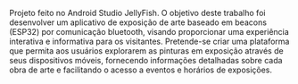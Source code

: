Projeto feito no Android Studio JellyFish. O objetivo deste trabalho foi desenvolver um aplicativo de exposição de arte baseado em beacons (ESP32)
por comunicação bluetooth, visando proporcionar uma experiência interativa e informativa para os visitantes. Pretende-se criar uma plataforma que permita aos usuários explorarem as pinturas em exposição através de seus dispositivos móveis, fornecendo informações detalhadas sobre
cada obra de arte e facilitando o acesso a eventos e horários de exposições.
